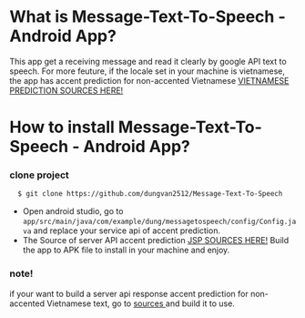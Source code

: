 # What is Message-Text-To-Speech - Android App?
  This app get a receiving message and read it clearly by google API text to speech.
  For more feuture, if the locale set in your machine is vietnamese, the app has accent prediction for non-accented Vietnamese
  <a href="https://github.com/tienthanhdhcn/Vietnamese-Accent-Prediction">VIETNAMESE PREDICTION SOURCES HERE!</a>
# How to install Message-Text-To-Speech - Android App?
### clone project
```bash
  $ git clone https://github.com/dungvan2512/Message-Text-To-Speech
```
 - Open android studio, go to `app/src/main/java/com/example/dung/messagetospeech/config/Config.java` and replace your service api of accent prediction.
 - The Source of server API accent prediction <a href="https://github.com/dungvan2512/Accent-Prediction-API">JSP SOURCES HERE!</a>
  Build the app to APK file to install in your machine and enjoy.
### note!
  if your want to build a server api response accent prediction for non-accented Vietnamese text, go to <a href="https://github.com/dungvan2512/Accent-Prediction-API"> sources </a> and build it to use.



